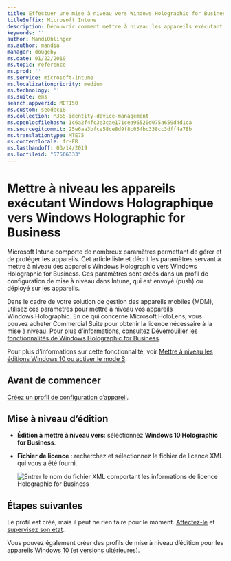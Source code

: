 ```yaml
---
title: Effectuer une mise à niveau vers Windows Holographic for Business
titleSuffix: Microsoft Intune
description: Découvrir comment mettre à niveau les appareils exécutant Windows Holographique vers Windows Holographic for Business
keywords: ''
author: MandiOhlinger
ms.author: mandia
manager: dougeby
ms.date: 01/22/2019
ms.topic: reference
ms.prod: ''
ms.service: microsoft-intune
ms.localizationpriority: medium
ms.technology: ''
ms.suite: ems
search.appverid: MET150
ms.custom: seodec18
ms.collection: M365-identity-device-management
ms.openlocfilehash: 1c6a2f4fc3e3cae171cea96520d075a659d4d1ca
ms.sourcegitcommit: 25e6aa3bfce58ce8d9f8c054bc338cc3dff4a78b
ms.translationtype: MTE75
ms.contentlocale: fr-FR
ms.lasthandoff: 03/14/2019
ms.locfileid: "57566333"
---
```

# <a name="upgrade-devices-running-windows-holographic-to-windows-holographic-for-business"></a>Mettre à niveau les appareils exécutant Windows Holographique vers Windows Holographic for Business

Microsoft Intune comporte de nombreux paramètres permettant de gérer et de protéger les appareils. Cet article liste et décrit les paramètres servant à mettre à niveau des appareils Windows Holographic vers Windows Holographic for Business. Ces paramètres sont créés dans un profil de configuration de mise à niveau dans Intune, qui est envoyé (push) ou déployé sur les appareils.

Dans le cadre de votre solution de gestion des appareils mobiles (MDM), utilisez ces paramètres pour mettre à niveau vos appareils Windows Holographic. En ce qui concerne Microsoft HoloLens, vous pouvez acheter Commercial Suite pour obtenir la licence nécessaire à la mise à niveau. Pour plus d’informations, consultez [Déverrouiller les fonctionnalités de Windows Holographic for Business](https://docs.microsoft.com/hololens/hololens-upgrade-enterprise).

Pour plus d’informations sur cette fonctionnalité, voir [Mettre à niveau les éditions Windows 10 ou activer le mode S](edition-upgrade-configure-windows-10.md).

## <a name="before-you-begin"></a>Avant de commencer

[Créez un profil de configuration d’appareil](edition-upgrade-configure-windows-10.md#create-the-profile).

## <a name="edition-upgrade"></a>Mise à niveau d’édition

- **Édition à mettre à niveau vers**: sélectionnez **Windows 10 Holographic for Business**.
- **Fichier de licence** : recherchez et sélectionnez le fichier de licence XML qui vous a été fourni.

  ![Entrer le nom du fichier XML comportant les informations de licence Holographic for Business](media/Holographic-edition-upgrade.png)
 
## <a name="next-steps"></a>Étapes suivantes

Le profil est créé, mais il peut ne rien faire pour le moment. [Affectez-le](device-profile-assign.md) et [supervisez son état](device-profile-monitor.md).

Vous pouvez également créer des profils de mise à niveau d’édition pour les appareils [Windows 10 (et versions ultérieures)](edition-upgrade-windows-settings.md).

